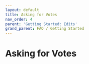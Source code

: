 ```yaml
---
layout: default
title: Asking for Votes
nav_order: 4
parent: 'Getting Started: Edits'
grand_parent: FAQ / Getting Started
---
```


# Asking for Votes
